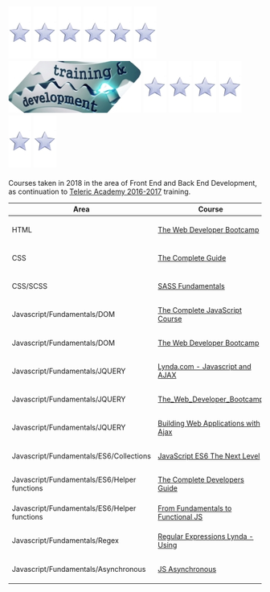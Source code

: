 ## ![star](https://github.com/martinboykov/Training_2018/blob/master/_images/star.jpg)                                                                                    ![star](https://github.com/martinboykov/Training_2018/blob/master/_images/star.jpg)                                                                                    ![star](https://github.com/martinboykov/Training_2018/blob/master/_images/star.jpg)                                                                                    ![star](https://github.com/martinboykov/Training_2018/blob/master/_images/star.jpg)                                                                                    ![star](https://github.com/martinboykov/Training_2018/blob/master/_images/star.jpg)                                                                                    ![star](https://github.com/martinboykov/Training_2018/blob/master/_images/star.jpg)                                                                                    ![Training_2018](https://github.com/martinboykov/Training_2018/blob/master/_images/logo.jpg)                                                                           ![star](https://github.com/martinboykov/Training_2018/blob/master/_images/star.jpg)                                                                                    ![star](https://github.com/martinboykov/Training_2018/blob/master/_images/star.jpg)                                                                                    ![star](https://github.com/martinboykov/Training_2018/blob/master/_images/star.jpg)                                                                                    ![star](https://github.com/martinboykov/Training_2018/blob/master/_images/star.jpg)                                                                                    ![star](https://github.com/martinboykov/Training_2018/blob/master/_images/star.jpg)                                                                                    ![star](https://github.com/martinboykov/Training_2018/blob/master/_images/star.jpg)

Courses taken in 2018 in the area of Front End and Back End Development, as continuation to [Teleric Academy 2016-2017](https://github.com/martinboykov/Telerik_Academy) training.

| Area                                             | Course                                                                                                                                    | Period                            |
| ------------------------------------------------ | ----------------------------------------------------------------------------------------------------------------------------------------- | --------------------------------- |
| HTML                                             | [The Web Developer Bootcamp](HTML/the-web-developer-bootcamp_05.2018)                                                                     | 05.2018 - 05.2018                 |
| CSS                                              | [The Complete Guide](CSS/the-complete-guide_05.2018)                                                                                      | 05.2018 - 05.2018                 |
| CSS/SCSS                                         | [SASS Fundamentals](CSS/SCSS/0.SASS_Fundamentals_05.2018)                                                                                 | 05.2018 - 05.2018                 |
| Javascript/Fundamentals/DOM                      | [The Complete JavaScript Course](Javascript/__FUNDAMENTALS/_DOM/The_Complete_JavaScript_Course_06.2018)                                   | 06.2018 - 06.2018                 |
| Javascript/Fundamentals/DOM                      | [The Web Developer Bootcamp](Javascript/__FUNDAMENTALS/_DOM/The_Web_Developer_Bootcamp_06.2018)                                           | 06.2018 - 06.2018                 |
| Javascript/Fundamentals/JQUERY                   | [Lynda.com - Javascript and AJAX](Javascript/__FUNDAMENTALS/_JQUERY/Lynda.com_Javascript_and_AJAX_06.2018)                                | 06.2018 - 06.2018                 |
| Javascript/Fundamentals/JQUERY                   | [The_Web_Developer_Bootcamp](Javascript/__FUNDAMENTALS/_JQUERY/The_Web_Developer_Bootcamp_06.2018)                                        | 06.2018 - 06.2018                 |
| Javascript/Fundamentals/JQUERY                   | [Building Web Applications with Ajax](Javascript/__FUNDAMENTALS/_JQUERY/Building_Web_Applications_with_Ajax_07.2018)                      | 07.2018 - 07.2018                 |
| Javascript/Fundamentals/ES6/Collections          | [JavaScript ES6 The Next Level](Javascript/__FUNDAMENTALS/_ES6/Collections/JavaScript_ES6_The_Next_Level_07.2018)                         | 07.2018 - 07.2018                 |
| Javascript/Fundamentals/ES6/Helper functions     | [The Complete Developers Guide](Javascript/__FUNDAMENTALS/_ES6/Helper_functions/ES6_Javascript_The_Complete_Developers_Guide_07.2018)     | 07.2018 - 07.2018                 |
| Javascript/Fundamentals/ES6/Helper functions     | [From Fundamentals to Functional JS](Javascript/__FUNDAMENTALS/_ES6/Helper_functions/From_Fundamentals_to_Functional_JS_07.2018)          | 07.2018 - 07.2018                 |
| Javascript/Fundamentals/Regex                    | [Regular Expressions Lynda - Using](Javascript/__FUNDAMENTALS/_REGEX/Regular_Expressions_Lynda_Using_07.2018)                             | 07.2018 - 07.2018                 |
| Javascript/Fundamentals/Asynchronous             | [JS Asynchronous](Javascript/__FUNDAMENTALS/_Asynchronous/JS_Asynchronous_08.2018)                                                        | 08.2018 - 08.2018                 |
